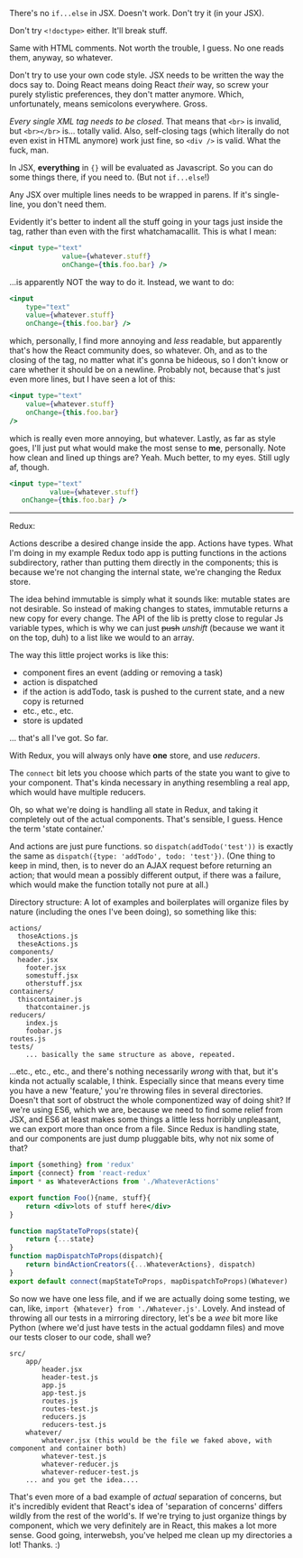 There's no `if...else` in JSX. Doesn't work. Don't try it (in your JSX).

Don't try `<!doctype>` either. It'll break stuff.

Same with HTML comments. Not worth the trouble, I guess. No one reads them, anyway, so whatever.

Don't try to use your own code style. JSX needs to be written the way the docs say to. Doing React means doing React _their_ way, so screw your purely stylistic preferences, they don't matter anymore. Which, unfortunately, means semicolons everywhere. Gross.

_Every single XML tag needs to be closed_. That means that `<br>` is invalid, but `<br></br>` is... totally valid. Also, self-closing tags (which literally do not even exist in HTML anymore) work just fine, so `<div />` is valid. What the fuck, man.

In JSX, **everything** in `{}` will be evaluated as Javascript. So you can do some things there, if you need to. (But not `if...else`!)

Any JSX over multiple lines needs to be wrapped in parens. If it's single-line, you don't need them.

Evidently it's better to indent all the stuff going in your tags just inside the tag, rather than even with the first whatchamacallit. This is what I mean:
```jsx
<input type="text"
			 value={whatever.stuff}
			 onChange={this.foo.bar} />
```
...is apparently NOT the way to do it. Instead, we want to do:
```jsx
<input
	type="text"
	value={whatever.stuff}
	onChange={this.foo.bar} />
```
which, personally, I find more annoying and _less_ readable, but apparently that's how the React community does, so whatever. Oh, and as to the closing of the tag, no matter what it's gonna be hideous, so I don't know or care whether it should be on a newline. Probably not, because that's just even more lines, but I have seen a lot of this:
```jsx
<input type="text"
	value={whatever.stuff}
	onChange={this.foo.bar}
/>
```
which is really even more annoying, but whatever. Lastly, as far as style goes, I'll just put what would make the most sense to **me**, personally. Note how clean and lined up things are? Yeah. Much better, to my eyes. Still ugly af, though.
```jsx
<input type="text"
		  value={whatever.stuff}
   onChange={this.foo.bar} />
```

--------

Redux:

Actions describe a desired change inside the app. Actions have types. What I'm doing in my example Redux todo app is putting functions in the actions subdirectory, rather than putting them directly in the components; this is because we're not changing the internal state, we're changing the Redux store.

The idea behind immutable is simply what it sounds like: mutable states are not desirable. So instead of making changes to states, immutable returns a new copy for every change. The API of the lib is pretty close to regular Js variable types, which is why we can just ~~push~~ _unshift_ (because we want it on the top, duh) to a list like we would to an array.

The way this little project works is like this:
- component fires an event (adding or removing a task)
- action is dispatched
- if the action is addTodo, task is pushed to the current state, and a new copy is returned
- etc., etc., etc.
- store is updated

... that's all I've got. So far.

With Redux, you will always only have **one** store, and use _reducers_.

The `connect` bit lets you choose which parts of the state you want to give to your component. That's kinda necessary in anything resembling a real app, which would have multiple reducers.

Oh, so what we're doing is handling all state in Redux, and taking it completely out of the actual components. That's sensible, I guess. Hence the term 'state container.'

And actions are just pure functions. so `dispatch(addTodo('test'))` is exactly the same as `dispatch({type: 'addTodo', todo: 'test'})`. (One thing to keep in mind, then, is to never do an AJAX request before returning an action; that would mean a possibly different output, if there was a failure, which would make the function totally not pure at all.)

Directory structure: A lot of examples and boilerplates will organize files by nature (including the ones I've been doing), so something like this:
```
actions/
  thoseActions.js
  theseActions.js
components/
  header.jsx
	footer.jsx
	somestuff.jsx
	otherstuff.jsx
containers/
  thiscontainer.js
	thatcontainer.js
reducers/
	index.js
	foobar.js
routes.js
tests/
	... basically the same structure as above, repeated.
```
...etc., etc., etc., and there's nothing necessarily _wrong_ with that, but it's kinda not actually scalable, I think. Especially since that means every time you have a new 'feature,' you're throwing files in several directories. Doesn't that sort of obstruct the whole componentized way of doing shit? If we're using ES6, which we are, because we need to find some relief from JSX, and ES6 at least makes some things a little less horribly unpleasant, we can export more than once from a file. Since Redux is handling state, and our components are just dump pluggable bits, why not nix some of that?
```jsx
import {something} from 'redux'
import {connect} from 'react-redux'
import * as WhateverActions from './WhateverActions'

export function Foo(){name, stuff}{
	return <div>lots of stuff here</div>
}

function mapStateToProps(state){
	return {...state}
}
function mapDispatchToProps(dispatch){
	return bindActionCreators({...WhateverActions}, dispatch)
}
export default connect(mapStateToProps, mapDispatchToProps)(Whatever)
```
So now we have one less file, and if we are actually doing some testing, we can, like, `import {Whatever} from './Whatever.js'`. Lovely. And instead of throwing all our tests in a mirroring directory, let's be a _wee_ bit more like Python (where we'd just have tests in the actual goddamn files) and move our tests closer to our code, shall we?
```
src/
	app/
		header.jsx
		header-test.js
		app.js
		app-test.js
		routes.js
		routes-test.js
		reducers.js
		reducers-test.js
	whatever/
		whatever.jsx (this would be the file we faked above, with component and container both)
		whatever-test.js
		whatever-reducer.js
		whatever-reducer-test.js
	... and you get the idea....
```
That's even more of a bad example of _actual_ separation of concerns, but it's incredibly evident that React's idea of 'separation of concerns' differs wildly from the rest of the world's. If we're trying to just organize things by component, which we very definitely are in React, this makes a lot more sense. Good going, interwebsh, you've helped me clean up my directories a lot! Thanks. :)

